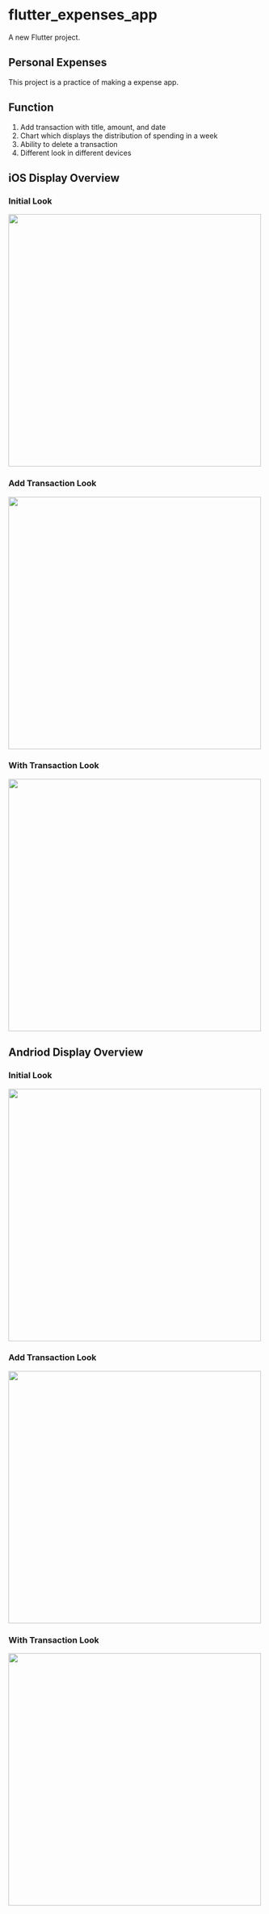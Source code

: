 # flutter_expenses_app

A new Flutter project.

## Personal Expenses

This project is a practice of making a expense app.

## Function

1. Add transaction with title, amount, and date
2. Chart which displays the distribution of spending in a week
3. Ability to delete a transaction
4. Different look in different devices

## iOS Display Overview
### Initial Look
<img src="images/1.png" width="500">

### Add Transaction Look
<img src="images/2.png" width="500">

### With Transaction Look
<img src="images/3.png" width="500">

## Andriod Display Overview
### Initial Look
<img src="images/4.png" width="500">

### Add Transaction Look
<img src="images/5.png" width="500">

### With Transaction Look
<img src="images/6.png" width="500">

